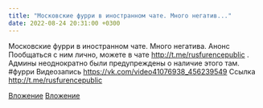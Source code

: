 ```yaml
---
title: "Московские фурри в иностранном чате. Много негатив..."
date: 2022-08-24 20:31:00 +0300
---
```


Московские фурри в иностранном чате. Много негатива. Анонс
Пообщаться с ним лично, можете в чате http://t.me/rusfurencepublic . Админы неоднократно были предупреждены о наличие этого там.
#фурри
Видеозапись
<a class="vk-attach" href="https://vk.com/video41076938_456239549">https://vk.com/video41076938_456239549</a>
Ссылка
http://t.me/rusfurencepublic

<a class="vk-attach" href="https://vk.com/video41076938_456239549">Вложение</a>
[Вложение](http://t.me/rusfurencepublic)
